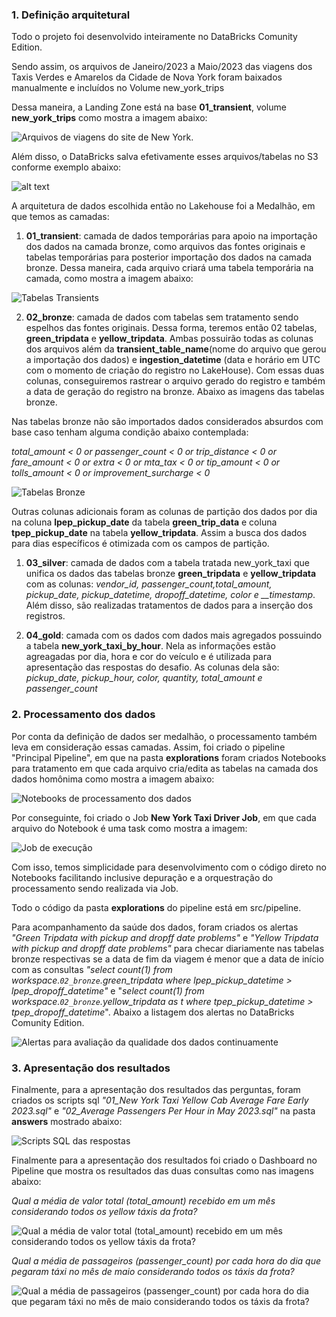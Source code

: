 ### 1. Definição arquitetural

Todo o projeto foi desenvolvido inteiramente no DataBricks Comunity Edition. 

Sendo assim, os arquivos de Janeiro/2023 a Maio/2023 das viagens dos Taxis Verdes e Amarelos da Cidade de Nova York foram baixados manualmente e incluídos no Volume new_york_trips 

Dessa maneira, a Landing Zone está na base **01_transient**, volume **new_york_trips** como mostra a imagem abaixo:

![Arquivos de viagens do site de New York](readme_images\01_arquivos_viagens_site_new_york.png).

Além disso, o DataBricks salva efetivamente esses arquivos/tabelas no S3 conforme exemplo abaixo:

![alt text](readme_images\02_arquivos_s3.png)

A arquitetura de dados escolhida então no Lakehouse foi a Medalhão, em que temos as camadas:

1. **01_transient**: camada de dados temporárias para apoio na importação dos dados na camada bronze, como arquivos das fontes originais e tabelas temporárias para posterior importação dos dados na camada bronze. Dessa maneira, cada arquivo criará uma tabela temporária na camada, como mostra a imagem abaixo:

![Tabelas Transients](readme_images\03_tabelas_transient.png)


2. **02_bronze**: camada de dados com tabelas sem tratamento sendo espelhos das fontes originais. Dessa forma, teremos então 02 tabelas, **green_tripdata** e **yellow_tripdata**. Ambas possuirão todas as colunas dos arquivos além da **transient_table_name**(nome do arquivo que gerou a importação dos dados) e **ingestion_datetime** (data e horário em UTC com o momento de criação do registro no LakeHouse). Com essas duas colunas, conseguiremos rastrear o arquivo gerado do registro e também a data de geração do registro na bronze. Abaixo as imagens das tabelas bronze.

Nas tabelas bronze não são importados dados considerados absurdos com base caso tenham alguma condição abaixo contemplada: 

*total_amount < 0
or passenger_count < 0 or trip_distance < 0 or fare_amount < 0 or extra < 0 or mta_tax < 0 or tip_amount < 0 or tolls_amount < 0 or improvement_surcharge < 0*


   
![Tabelas Bronze](readme_images\04_tabelas_bronze.png)

Outras colunas adicionais foram as colunas de partição dos dados por dia na coluna **lpep_pickup_date** da tabela **green_trip_data** e coluna **tpep_pickup_date** na tabela **yellow_tripdata**. Assim a busca dos dados para dias específicos é otimizada com os campos de partição.

1. **03_silver**: camada de dados com a tabela tratada new_york_taxi que unifica os dados das tabelas bronze **green_tripdata** e **yellow_tripdata** com as colunas: *vendor_id, passenger_count,total_amount, pickup_date, pickup_datetime, dropoff_datetime, color e __timestamp*. Além disso, são realizadas tratamentos de dados para a inserção dos registros.

2. **04_gold**: camada com os dados com dados mais agregados possuindo a tabela **new_york_taxi_by_hour**. Nela as informações estão agreagadas por dia, hora e cor do veículo e é utilizada para apresentação das respostas do desafio. As colunas dela são: 
*pickup_date, pickup_hour, color, quantity, total_amount e passenger_count*

### 2. Processamento dos dados

Por conta da definição de dados ser medalhão, o processamento também leva em consideração essas camadas. Assim, foi criado o pipeline "Principal Pipeline", em que na pasta **explorations** foram criados Notebooks para tratamento em que cada arquivo cria/edita as tabelas  na camada dos dados homônima como mostra a imagem abaixo:

![Notebooks de processamento dos dados](readme_images\05_processamento_dados.png)

Por conseguinte, foi criado o Job **New York Taxi Driver Job**, em que cada arquivo do Notebook é uma task como mostra a imagem:

![Job de execução](readme_images\06_job.png)

Com isso, temos simplicidade para desenvolvimento com o código direto no Notebooks facilitando inclusive depuração e a orquestração do processamento sendo realizada via Job. 

Todo o código da pasta **explorations** do pipeline está em src/pipeline.

Para acompanhamento da saúde dos dados, foram criados os alertas *"Green Tripdata with pickup and dropff date problems"* e *"Yellow Tripdata with pickup and dropff date problems"* para checar diariamente nas tabelas bronze respectivas se a data de fim da viagem é menor que a data de início com as consultas *"select count(1) from workspace.`02_bronze`.green_tripdata
where lpep_pickup_datetime > lpep_dropoff_datetime"* e "*select count(1) from workspace.`02_bronze`.yellow_tripdata as t
where tpep_pickup_datetime > tpep_dropoff_datetime*". Abaixo a listagem dos alertas no DataBricks Comunity Edition.

![Alertas para avaliação da qualidade dos dados continuamente](readme_images\10_alertas.png)

### 3. Apresentação dos resultados

Finalmente, para a apresentação dos resultados das perguntas, foram criados os scripts sql *"01_New York Taxi Yellow Cab Average Fare Early 2023.sql"* e *"02_Average Passengers Per Hour in May 2023.sql"* na pasta **answers** mostrado abaixo:

![Scripts SQL das respostas](readme_images\07_script_sql_resposta.png)

Finalmente para a apresentação dos resultados foi criado o Dashboard no Pipeline que mostra os resultados das duas consultas como nas imagens abaixo:

*Qual a média de valor total (total\_amount) recebido em um mês
considerando todos os yellow táxis da frota?* 

![Qual a média de valor total (total\_amount) recebido em um mês considerando todos os yellow táxis da frota?](readme_images\08_sql_result_01.jpg)


*Qual a média de passageiros (passenger\_count) por cada hora do dia
que pegaram táxi no mês de maio considerando todos os táxis da
frota?* 

![Qual a média de passageiros (passenger\_count) por cada hora do dia que pegaram táxi no mês de maio considerando todos os táxis da frota?](readme_images\09_sql_result_02.jpg)